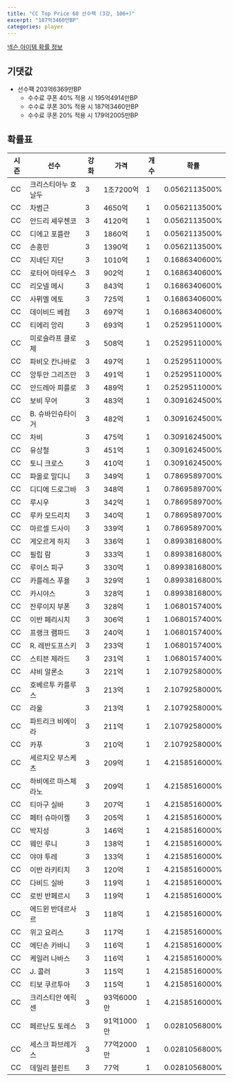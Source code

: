 ```yaml
---
title: "CC Top Price 60 선수팩 (3강, 106+)"
excerpt: "187억3460만BP"
categories: player
---
```

[넥슨 아이템 확률 정보](http://iteminfo.nexon.com/probability/fo4?sn=7336)

## 기댓값
- 선수팩 203억6369만BP
  - 수수료 쿠폰 40% 적용 시 195억4914만BP
  - 수수료 쿠폰 30% 적용 시 187억3460만BP
  - 수수료 쿠폰 20% 적용 시 179억2005만BP


## 확률표

|시즌|선수|강화|가격|개수|확률|
|---|---|---|---|---|---|
|CC|크리스티아누 호날두|3|1조7200억|1|0.0562113500%|
|CC|차범근|3|4650억|1|0.0562113500%|
|CC|안드리 셰우첸코|3|4120억|1|0.0562113500%|
|CC|디에고 포를란|3|1860억|1|0.0562113500%|
|CC|손흥민|3|1390억|1|0.0562113500%|
|CC|지네딘 지단|3|1010억|1|0.1686340600%|
|CC|로타어 마테우스|3|902억|1|0.1686340600%|
|CC|리오넬 메시|3|843억|1|0.1686340600%|
|CC|사뮈엘 에토|3|725억|1|0.1686340600%|
|CC|데이비드 베컴|3|697억|1|0.1686340600%|
|CC|티에리 앙리|3|693억|1|0.2529511000%|
|CC|미로슬라프 클로제|3|508억|1|0.2529511000%|
|CC|파비오 칸나바로|3|497억|1|0.2529511000%|
|CC|앙투안 그리즈만|3|491억|1|0.2529511000%|
|CC|안드레아 피를로|3|489억|1|0.2529511000%|
|CC|보비 무어|3|483억|1|0.3091624500%|
|CC|B. 슈바인슈타이거|3|482억|1|0.3091624500%|
|CC|차비|3|475억|1|0.3091624500%|
|CC|유상철|3|451억|1|0.3091624500%|
|CC|토니 크로스|3|410억|1|0.3091624500%|
|CC|파올로 말디니|3|349억|1|0.7869589700%|
|CC|디디에 드로그바|3|348억|1|0.7869589700%|
|CC|루시우|3|342억|1|0.7869589700%|
|CC|루카 모드리치|3|340억|1|0.7869589700%|
|CC|마르셀 드사이|3|339억|1|0.7869589700%|
|CC|게오르게 하지|3|336억|1|0.8993816800%|
|CC|필립 람|3|333억|1|0.8993816800%|
|CC|루이스 피구|3|330억|1|0.8993816800%|
|CC|카를레스 푸욜|3|329억|1|0.8993816800%|
|CC|카시야스|3|328억|1|0.8993816800%|
|CC|잔루이지 부폰|3|328억|1|1.0680157400%|
|CC|이반 페리시치|3|306억|1|1.0680157400%|
|CC|프랭크 램파드|3|240억|1|1.0680157400%|
|CC|R. 레반도프스키|3|233억|1|1.0680157400%|
|CC|스티븐 제라드|3|231억|1|1.0680157400%|
|CC|샤비 알론소|3|221억|1|2.1079258000%|
|CC|호베르투 카를루스|3|213억|1|2.1079258000%|
|CC|라울|3|213억|1|2.1079258000%|
|CC|파트리크 비에이라|3|211억|1|2.1079258000%|
|CC|카푸|3|210억|1|2.1079258000%|
|CC|세르지오 부스케츠|3|209억|1|4.2158516000%|
|CC|하비에르 마스체라노|3|209억|1|4.2158516000%|
|CC|티아구 실바|3|207억|1|4.2158516000%|
|CC|페터 슈마이켈|3|205억|1|4.2158516000%|
|CC|박지성|3|146억|1|4.2158516000%|
|CC|웨인 루니|3|138억|1|4.2158516000%|
|CC|야야 투레|3|133억|1|4.2158516000%|
|CC|이반 라키티치|3|120억|1|4.2158516000%|
|CC|다비드 실바|3|119억|1|4.2158516000%|
|CC|로빈 반페르시|3|119억|1|4.2158516000%|
|CC|에드윈 반데르사르|3|118억|1|4.2158516000%|
|CC|위고 요리스|3|117억|1|4.2158516000%|
|CC|에딘손 카바니|3|116억|1|4.2158516000%|
|CC|케일러 나바스|3|116억|1|4.2158516000%|
|CC|J. 콜러|3|115억|1|4.2158516000%|
|CC|티보 쿠르투아|3|115억|1|4.2158516000%|
|CC|크리스티안 에릭센|3|93억6000만|1|4.2158516000%|
|CC|페르난도 토레스|3|91억1000만|1|0.0281056800%|
|CC|세스크 파브레가스|3|77억2000만|1|0.0281056800%|
|CC|데일리 블린트|3|77억|1|0.0281056800%|

